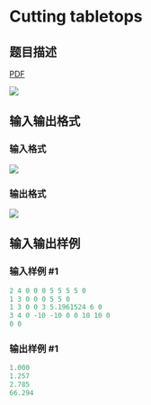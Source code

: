 # Cutting tabletops

## 题目描述

[problemUrl]: https://uva.onlinejudge.org/index.php?option=com_onlinejudge&Itemid=8&category=16&page=show_problem&problem=1347

[PDF](https://uva.onlinejudge.org/external/104/p10406.pdf)

![](https://cdn.luogu.com.cn/upload/vjudge_pic/UVA10406/507f3082ced300321484d877b8ac5f1dac51dd8b.png)

## 输入输出格式

### 输入格式

![](https://cdn.luogu.com.cn/upload/vjudge_pic/UVA10406/916914410ada3d3a7440c35c4b7eb2cbf715e652.png)

### 输出格式

![](https://cdn.luogu.com.cn/upload/vjudge_pic/UVA10406/4df98e1da4d9a86e1e77d8390f9bfae595d831e6.png)

## 输入输出样例

### 输入样例 #1

```cpp
2 4 0 0 0 5 5 5 5 0
1 3 0 0 0 5 5 0
1 3 0 0 3 5.1961524 6 0
3 4 0 -10 -10 0 0 10 10 0
0 0
```


### 输出样例 #1

```cpp
1.000
1.257
2.785
66.294
```


